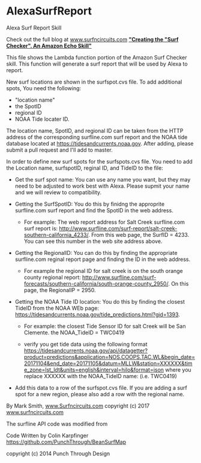# AlexaSurfReport
Alexa Surf Report Skill

Check out the full blog at www.surfncircuits.com
[**"Creating the "Surf Checker".  An Amazon Echo Skill"**](http://surfncircuits.com/2017/10/28/creating-the-surf-checker-an-amazon-echo-skill/)

This file shows the Lambda function portion of the Amazon Surf Checker skill.    This function will generate a surf report that will be used by Alexa to report.

New surf locations are shown in the surfspot.cvs file.  To add additional spots,    You need the following:
* "location name"
* the SpotID
* regional ID
* NOAA Tide locater ID.    
 
The location name, SpotID, and regional ID can be taken from the HTTP address of the corresponding surfline.com surf report and the NOAA tide database located at https://tidesandcurrents.noaa.gov.  After adding, please submit a pull request and I'll add to master.   

In order to define new surf spots for the surfspots.cvs file.    You need to add the Location name, surfspotID, reginal ID, and TideID to the file:

* Get the surf spot name:  You can use any name you want, but they may need to be adjusted to work best with Alexa.   Please supmit your name and we will review to compatibility.   

* Getting the SurfSpotID:   You do this by finidng the approprite surfline.com surf report and find the SpotID in the web  address.   
    * For example: The web report address for Salt Creek surfline.com surf report is: http://www.surfline.com/surf-report/salt-creek-southern-california_4233/.  From this web page, the SurfID = 4233.  You can see this number in the web site address above.

* Getting the RegionalID:    You can do this by finding the appropriate surfline.com reginal report page and finding the ID in the web address. 
  *  For example the regional ID for salt creek is on the south orange county regional report:
http://www.surfline.com/surf-forecasts/southern-california/south-orange-county_2950/.  On this page, the RegionalIP = 2950.

* Getting the NOAA Tide ID location: You do this by finding the closest TideID from the NOAA WEb page:
 https://tidesandcurrents.noaa.gov/tide_predictions.html?gid=1393.
    * For example: the closest Tide Sensor ID for salt Creek will be San Clemente. 
the NOAA_TideID = TWC0419 

    * verify you get tide data using the following format
 https://tidesandcurrents.noaa.gov/api/datagetter?product=predictions&application=NOS.COOPS.TAC.WL&begin_date=20171104&end_date=20171105&datum=MLLW&station=XXXXXX&time_zone=lst_ldt&units=english&interval=hilo&format=json where you replace XXXXXX with the NOAA_TideID name: (i.e. TWC0419)
  
* Add this data to a row of the surfspot.cvs file.  If you are adding a surf spot for a new region, please also add a row with the regional name.    
  
By Mark Smith, www.Surfncircuits.com
copyright (c) 2017 www.surfncircuits.com


The surfline API code was modified from 

Code Written by Colin Karpfinger
https://github.com/PunchThrough/BeanSurfMap

copyright (c) 2014 Punch Through Design


